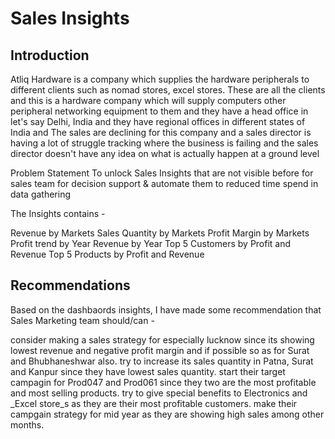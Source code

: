 # Sales Insights
## Introduction
Atliq Hardware is a company which supplies the hardware peripherals to different clients such as nomad stores, excel stores. These are all the clients and this is a hardware company which will supply computers other peripheral networking equipment to them and they have a head office in let's say Delhi, India and they have regional offices in different states of India and The sales are declining for this company and a sales director is having a lot of struggle tracking where the business is failing and the sales director doesn't have any idea on what is actually happen at a ground level

Problem Statement
To unlock Sales Insights that are not visible before for sales team for decision support & automate them to reduced time spend in data gathering

The Insights contains -

Revenue by Markets
Sales Quantity by Markets
Profit Margin by Markets
Profit trend by Year
Revenue by Year
Top 5 Customers by Profit and Revenue
Top 5 Products by Profit and Revenue

## Recommendations
Based on the dashbaords insights, I have made some recommendation that Sales Marketing team should/can -

consider making a sales strategy for especially lucknow since its showing lowest revenue and negative profit margin and if possible so as for Surat and Bhubhaneshwar also.
try to increase its sales quantity in Patna, Surat and Kanpur since they have lowest sales quantity.
start their target campagin for Prod047 and Prod061 since they two are the most profitable and most selling products.
try to give special benefits to Electronics and _Excel store_s as they are their most profitable customers.
make their campgain strategy for mid year as they are showing high sales among other months.
